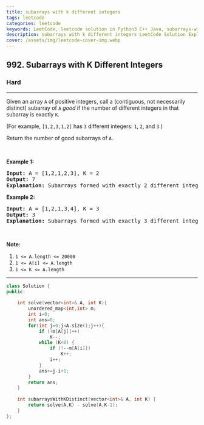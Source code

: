 ```yaml
---
title: subarrays with k different integers
tags: leetcode
categories: leetcode
keywords: LeetCode, leetcode solution in Python3 C++ Java, subarrays-with-k-different-integers solution
description: subarrays with k different integers LeetCode Solution Explained
cover: /assets/img/leetcode-cover-img.webp
---
```



<h2>992. Subarrays with K Different Integers</h2><h3>Hard</h3><hr><div><p>Given an array <code>A</code> of positive integers, call a (contiguous, not necessarily distinct) subarray of <code>A</code> <em>good</em> if the number of different integers in that subarray is exactly <code>K</code>.</p>

<p>(For example, <code>[1,2,3,1,2]</code> has <code>3</code> different integers: <code>1</code>, <code>2</code>, and <code>3</code>.)</p>

<p>Return the number of good subarrays of <code>A</code>.</p>

<p>&nbsp;</p>

<p><strong>Example 1:</strong></p>

<pre><strong>Input: </strong>A = <span id="example-input-1-1">[1,2,1,2,3]</span>, K = <span id="example-input-1-2">2</span>
<strong>Output: </strong><span id="example-output-1">7</span>
<strong>Explanation: </strong>Subarrays formed with exactly 2 different integers: [1,2], [2,1], [1,2], [2,3], [1,2,1], [2,1,2], [1,2,1,2].
</pre>

<p><strong>Example 2:</strong></p>

<pre><strong>Input: </strong>A = <span id="example-input-2-1">[1,2,1,3,4]</span>, K = <span id="example-input-2-2">3</span>
<strong>Output: </strong><span id="example-output-2">3</span>
<strong>Explanation: </strong>Subarrays formed with exactly 3 different integers: [1,2,1,3], [2,1,3], [1,3,4].
</pre>

<p>&nbsp;</p>

<p><strong>Note:</strong></p>

<ol>
	<li><code>1 &lt;= A.length &lt;= 20000</code></li>
	<li><code>1 &lt;= A[i] &lt;= A.length</code></li>
	<li><code>1 &lt;= K &lt;= A.length</code></li>
</ol></div>

---




```cpp
class Solution {
public:
    
    int solve(vector<int>& A, int K){
        unordered_map<int,int> m;
        int i=0;
        int ans=0;
        for(int j=0;j<A.size();j++){
            if (!m[A[j]]++)
                K--;
            while (K<0) {
                if (!--m[A[i]])
                    K++;
                i++;
            }
            ans+=j-i+1;
        }
        return ans;
    }
    
    int subarraysWithKDistinct(vector<int>& A, int K) {
        return solve(A,K) - solve(A,K-1);
    }
};
```

